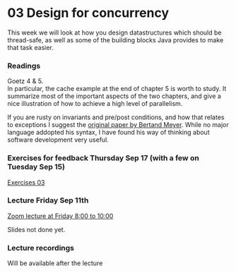 # 03 Design for concurrency
This week we will look at how you design datastructures which should be thread-safe, as well as some of the building blocks Java provides to make that task easier.


### Readings
Goetz 4 & 5.<br>
In particular, the cache example at the end of chapter 5 is worth to study. It summarize most of the important aspects of the two chapters, and give a nice illustration of how to achieve a high level of parallelism.
<br>


If you are rusty on invariants and pre/post conditions, and how that relates to exceptions I suggest the [original paper by Bertand Meyer](DesignByContract_Original.pdf). While no major language addopted his syntax, I have found his way of thinking about software development very useful.


### Exercises for feedback Thursday Sep 17 (with a few on Tuesday Sep 15)

[Exercises 03](exercises_03.pdf)



### Lecture Friday Sep 11th
[Zoom lecture at Friday 8:00 to 10:00](https://itucph.zoom.us/j/63716236015)

Slides not done yet.

### Lecture recordings
Will be available after the lecture

